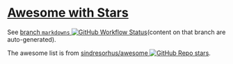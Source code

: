 # [Awesome with Stars](https://github.com/yz89122/awesome-with-stars/tree/markdowns#readme)

See [branch `markdowns` ![GitHub Workflow Status](https://img.shields.io/github/workflow/status/yz89122/awesome-with-stars/Update%20Awesome%20List?label=update)](https://github.com/yz89122/awesome-with-stars/tree/markdowns#readme)(content on that branch are auto-generated).

The awesome list is from [sindresorhus/awesome ![GitHub Repo stars](https://img.shields.io/github/stars/sindresorhus/awesome?style=social)](https://github.com/sindresorhus/awesome#readme).
